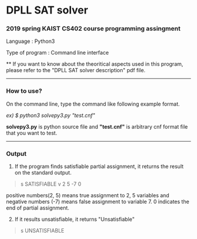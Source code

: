 # DPLL SAT solver

### 2019 spring KAIST CS402 course programming assingment

Language : Python3

Type of program : Command line interface

** If you want to know about the theoritical aspects used in this program, please refer to the "DPLL SAT solver description" pdf file.

---

### How to use?

On the command line, type the command like following example format.

*ex) $ python3 solvepy3.py "test.cnf"*

**solvepy3.py** is python source file and **"test.cnf"** is arbitrary cnf format file that you want to test. 

---

### Output

1. If the program finds satisfiable partial assignment, it returns the result on the standard output.

> s SATISFIABLE
v 2 5 -7 0

positive numbers(2, 5) means true assignment to 2, 5 variables and negative numbers (-7) means false assignment to variable 7. 
0 indicates the end of partial assignment.


2. If it results unsatisfiable, it returns "Unsatisfiable" 

> s UNSATISFIABLE
